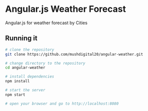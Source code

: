 # Angular.js Weather Forecast
Angular.js for weather forecast by Cities

## Running it
```bash
# clone the repository
git clone https://github.com/mushdigital20/angular-weather.git

# change directory to the repository
cd angular-weather

# install dependencies
npm install

# start the server
npm start 

# open your browser and go to http://localhost:8080
```